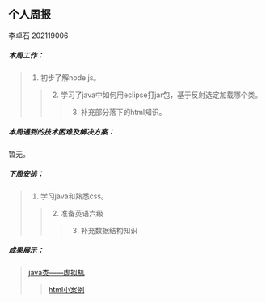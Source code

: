 ## 个人周报

李卓石 202119006

##### 本周工作：

>1. 初步了解node.js。
>>2. 学习了java中如何用eclipse打jar包，基于反射选定加载哪个类。
>>>3. 补充部分落下的html知识。

##### 本周遇到的技术困难及解决方案：

暂无。

##### 下周安排：

>1. 学习java和熟悉css。
>>2. 准备英语六级
>>>3. 补充数据结构知识


##### 成果展示：
>[java类——虚拟机](https://gitee.com/Zhuoshi--Li/java-notes/blob/master/%E5%AF%B9%E8%B1%A1.java)
>>[html小案例](https://gitee.com/Zhuoshi--Li/html/blob/master/%E5%B0%8F%E6%A1%88%E4%BE%8B1.html)




